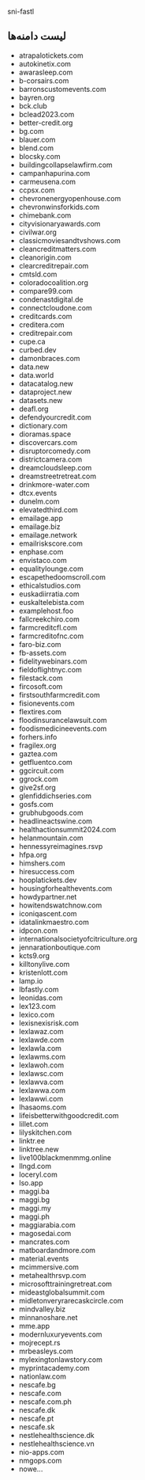 sni-fastl
## لیست دامنه‌ها

- atrapalotickets.com
- autokinetix.com
- awarasleep.com
- b-corsairs.com
- barronscustomevents.com
- bayren.org
- bck.club
- bclead2023.com
- better-credit.org
- bg.com
- blauer.com
- blend.com
- blocsky.com
- buildingcollapselawfirm.com
- campanhapurina.com
- carmeusena.com
- ccpsx.com
- chevronenergyopenhouse.com
- chevronwinsforkids.com
- chimebank.com
- cityvisionaryawards.com
- civilwar.org
- classicmoviesandtvshows.com
- cleancreditmatters.com
- cleanorigin.com
- clearcreditrepair.com
- cmtsld.com
- coloradocoalition.org
- compare99.com
- condenastdigital.de
- connectcloudone.com
- creditcards.com
- creditera.com
- creditrepair.com
- cupe.ca
- curbed.dev
- damonbraces.com
- data.new
- data.world
- datacatalog.new
- dataproject.new
- datasets.new
- deafl.org
- defendyourcredit.com
- dictionary.com
- dioramas.space
- discovercars.com
- disruptorcomedy.com
- districtcamera.com
- dreamcloudsleep.com
- dreamstreetretreat.com
- drinkmore-water.com
- dtcx.events
- dunelm.com
- elevatedthird.com
- emailage.app
- emailage.biz
- emailage.network
- emailriskscore.com
- enphase.com
- envistaco.com
- equalitylounge.com
- escapethedoomscroll.com
- ethicalstudios.com
- euskadiirratia.com
- euskaltelebista.com
- examplehost.foo
- fallcreekchiro.com
- farmcreditcfl.com
- farmcreditofnc.com
- faro-biz.com
- fb-assets.com
- fidelitywebinars.com
- fieldoflightnyc.com
- filestack.com
- fircosoft.com
- firstsouthfarmcredit.com
- fisionevents.com
- flextires.com
- floodinsurancelawsuit.com
- foodismedicineevents.com
- forhers.info
- fragilex.org
- gaztea.com
- getfluentco.com
- ggcircuit.com
- ggrock.com
- give2sf.org
- glenfiddichseries.com
- gosfs.com
- grubhubgoods.com
- headlineactswine.com
- healthactionsummit2024.com
- helanmountain.com
- hennessyreimagines.rsvp
- hfpa.org
- himshers.com
- hiresuccess.com
- hooplatickets.dev
- housingforhealthevents.com
- howdypartner.net
- howitendswatchnow.com
- iconiqascent.com
- idatalinkmaestro.com
- idpcon.com
- internationalsocietyofcitriculture.org
- jennarationboutique.com
- kcts9.org
- killtonylive.com
- kristenlott.com
- lamp.io
- lbfastly.com
- leonidas.com
- lex123.com
- lexico.com
- lexisnexisrisk.com
- lexlawaz.com
- lexlawde.com
- lexlawla.com
- lexlawms.com
- lexlawoh.com
- lexlawsc.com
- lexlawva.com
- lexlawwa.com
- lexlawwi.com
- lhasaoms.com
- lifeisbetterwithgoodcredit.com
- lillet.com
- lilyskitchen.com
- linktr.ee
- linktree.new
- live100blackmenmmg.online
- llngd.com
- loceryl.com
- lso.app
- maggi.ba
- maggi.bg
- maggi.my
- maggi.ph
- maggiarabia.com
- magosedai.com
- mancrates.com
- matboardandmore.com
- material.events
- mcimmersive.com
- metahealthrsvp.com
- microsofttrainingretreat.com
- mideastglobalsummit.com
- midletonveryrarecaskcircle.com
- mindvalley.biz
- minnanoshare.net
- mme.app
- modernluxuryevents.com
- mojrecept.rs
- mrbeasleys.com
- mylexingtonlawstory.com
- myprintacademy.com
- nationlaw.com
- nescafe.bg
- nescafe.com
- nescafe.com.ph
- nescafe.dk
- nescafe.pt
- nescafe.sk
- nestlehealthscience.dk
- nestlehealthscience.vn
- nio-apps.com
- nmgops.com
- nowe...

